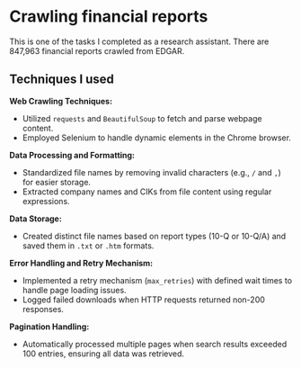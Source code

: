 # Crawling financial reports
This is one of the tasks I completed as a research assistant. There are 847,963 financial reports crawled from EDGAR.

## Techniques I used

**Web Crawling Techniques:**
- Utilized `requests` and `BeautifulSoup` to fetch and parse webpage content.
- Employed Selenium to handle dynamic elements in the Chrome browser.

**Data Processing and Formatting:**
- Standardized file names by removing invalid characters (e.g., `/` and `,`) for easier storage.
- Extracted company names and CIKs from file content using regular expressions.

**Data Storage:**
- Created distinct file names based on report types (10-Q or 10-Q/A) and saved them in `.txt` or `.htm` formats.

**Error Handling and Retry Mechanism:**
- Implemented a retry mechanism (`max_retries`) with defined wait times to handle page loading issues.
- Logged failed downloads when HTTP requests returned non-200 responses.

**Pagination Handling:**
- Automatically processed multiple pages when search results exceeded 100 entries, ensuring all data was retrieved.
